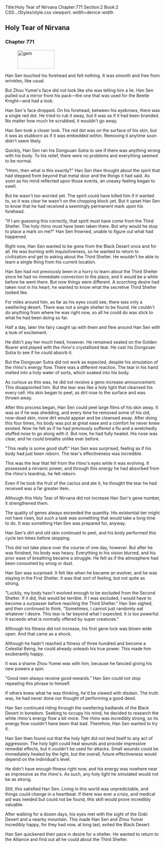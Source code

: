 Title:Holy Tear of Nirvana 
Chapter:771 
Section:2 
Book:2 
CSS:../Styles/style.css 
viewport: width=device-width
  
## Holy Tear of Nirvana
### Chapter 771
  
<figure>
	<img src="../Images/gem.gif" alt="gem" id="gem" width="120" height="60" />
</figure>
  

  
Han Sen touched his forehead and felt nothing. It was smooth and free from wrinkles, like usual.

But Zhou Yumei's face did not look like she was telling him a lie. Han Sen pulled out a mirror from his pack—the one that was used for the Beetle Knight—and had a look.

Han Sen's face dropped. On his forehead, between his eyebrows, there was a single red dot. He tried to rub it away, but it was as if it had been branded. No matter how much he scrubbed, it wouldn't go away.

Han Sen took a closer look. The red dot was on the surface of his skin, but it was as stubborn as if it was embedded within. Removing it anytime soon didn't seem likely.

Quickly, Han Sen ran his Dongxuan Sutra to see if there was anything wrong with his body. To his relief, there were no problems and everything seemed to be normal.

"Hmm, then what is this exactly?" Han Sen then thought about the spirit that had stepped from beyond that metal door and the things it had said. As soon as his mind reflected upon those events, an uneasy feeling began to swell.

But he wasn't too worried yet. The spirit could have killed him if it wanted to, so it was clear he wasn't on the chopping block yet. But it upset Han Sen to know that he had received a seemingly permanent mark upon his forehead.

"If I am guessing this correctly, that spirit must have come from the Third Shelter. The holy rhino must have been taken there. But why would he stop to place a mark on me?" Han Sen frowned, unable to figure out what had happened.

Right now, Han Sen wanted to be gone from the Black Desert once and for all. He was burning with inquisitiveness, so he wanted to return to civilization and get to asking about the Third Shelter. He wouldn't be able to learn a single thing from his current location.

Han Sen had not previously been in a hurry to learn about the Third Shelter since he had no immediate connection to the place, and it would be a while before he went there. But now things were different. A scorching desire had taken root in his heart; he wanted to know what the secretive Third Shelter looked like.

For miles around him, as far as his eyes could see, there was only a sweltering desert. There was not a single shelter to be found. He couldn't do anything from where he was right now, so all he could do was stick to what he had been doing so far.

Half a day, later the fairy caught up with them and flew around Han Sen with a look of excitement.

He didn't pay her much heed, however. He remained seated on the Golden Roarer and played with the rhino's crystallized tear. He cast his Dongxuan Sutra to see if he could absorb it.

But the Dongxuan Sutra did not work as expected, despite his simulation of the rhino's energy flow. There was a different reaction. The tear in his hand melted into a holy water of sorts, which soaked into his body.

As curious as this was, he did not receive a geno increase announcement. This disappointed him. But the tear was like a holy light that cleansed his every cell. His skin began to peel, as dirt rose to the surface and was thrown away.

After this process began, Han Sen could peel large films of his skin away. It was as if he was shedding, and every time he removed some of his old, now-dead skin, more dirt would appear and be cleansed away. After doing this four times, his body was put at great ease and a comfort he never knew existed. Now he felt as if he had previously suffered a flu and a wretchedly stuffed nose to go along with it. But now, he had fully healed. His nose was clear, and he could breathe unlike ever before.

"This really is some good stuff." Han Sen was surprised, feeling as if his body had just been reborn. The tear's effectiveness was incredible.

This was the tear that fell from the rhino's eyes while it was evolving. It possessed a nirvanic power, and through this energy he had absorbed from the rhino's teardrop, he felt reborn.

Even if he took the fruit of the cactus and ate it, he thought the tear he had received was a far greater item.

Although this Holy Tear of Nirvana did not increase Han Sen's gene number, it strengthened them.

The quality of genes always exceeded the quantity. His existential tier might not have risen, but such a task was something that would take a long time to do. It was something Han Sen was prepared for, anyway.

Han Sen's dirt and old skin continued to peel, and his body performed this cycle ten times before stopping.

This did not take place over the course of one day, however. But after he was finished, his body was heavy. Everything in his vision blurred, and his prior ease of breathing became a struggle. He felt as if the atmosphere had been consumed by smog or dust.

Han Sen was surprised. It felt like when he became an evolver, and he was staying in the First Shelter. It was that sort of feeling, but not quite as strong.

"Luckily, my body hasn't evolved enough to be excluded from the Second Shelter. If it did, that would be terrible. If I was excluded, I would have to become a surpasser before reaching the Third Shelter." Han Sen sighed, and then continued to think, "Sometimes, I cannot just randomly eat whatever I desire. This tear is far beyond what I expected. It is too powerful. It exceeds what is normally offered by super creatures."

Although his fitness did not increase, his first gene lock was blown wide open. And that came as a shock.

Although he hadn't reached a fitness of three hundred and become a Celestial Being, he could already unleash his true power. This made him exuberantly happy.

It was a shame Zhou Yumei was with him, because he fancied giving his new powers a spin.

"Good men always receive good rewards." Han Sen could not stop repeating this phrase to himself.

If others knew what he was thinking, he'd be viewed with disdain. The truth was, he had never done nor thought of performing a good deed.

Han Sen continued riding through the sweltering badlands of the Black Desert in boredom. Seeking to occupy his mind, he decided to research the white rhino's energy flow a bit more. The rhino was incredibly strong, so its energy flow couldn't have been that bad. Therefore, Han Sen wanted to try it.

Han Sen then found out that the holy light did not lend itself to any act of aggression. The holy light could heal wounds and provide impressive remedial effects, but it couldn't be used for attacks. Small wounds could be immediately healed by the light, but the overall, future effectiveness would depend on the individual's level.

He didn't have enough fitness right now, and his energy was nowhere near as impressive as the rhino's. As such, any holy light he simulated would not be as strong.

Still, this satisfied Han Sen. Living in this world was unpredictable, and things could change in a heartbeat. If there was ever a crisis, and medical aid was needed but could not be found, this skill would prove incredibly valuable.

After walking for a dozen days, his eyes met with the sight of the Gobi Desert and a nearby mountain. This made Han Sen and Zhou Yumei incredibly happy, for they had now, at long last, exited the Black Desert.

Han Sen quickened their pace in desire for a shelter. He wanted to return to the Alliance and find out all he could about the Third Shelter.